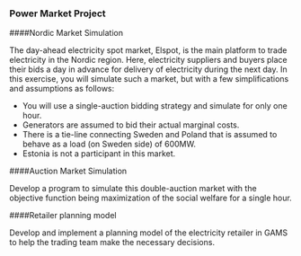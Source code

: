 ### Power Market Project
####Nordic Market Simulation

The day-ahead electricity spot market, Elspot, is the main platform to trade electricity in the Nordic region. Here, electricity suppliers and buyers place their bids a day in advance for delivery of electricity during the next day. In this exercise, you will simulate such a market, but with a few simplifications and assumptions as follows:
- You will use a single-auction bidding strategy and simulate for only one hour.
- Generators are assumed to bid their actual marginal costs.
- There is a tie-line connecting Sweden and Poland that is assumed to behave as a load (on Sweden side) of 600MW.
- Estonia is not a participant in this market.

####Auction Market Simulation

Develop a program to simulate this double-auction market with the objective function being maximization of the social welfare for a single hour.

####Retailer planning model

Develop and implement a planning model of the electricity retailer in GAMS to help the trading team make the necessary decisions.


